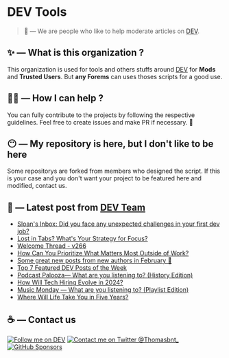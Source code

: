 # DEV Tools

> 🔧 — We are people who like to help moderate articles on [DEV](https://dev.to).

## ✨ — What is this organization ?

This organization is used for tools and others stuffs around [DEV](https://dev.to) for **Mods** and **Trusted Users**. But __any Forems__ can uses thoses scripts for a good use.


## 💪🏼 — How I can help ?

You can fully contribute to the projects by following the respective guidelines. Feel free to create issues and make PR if necessary. 🎉

## 😶 — My repository is here, but I don't like to be here

Some repositorys are forked from members who designed the script. If this is your case and you don't want your project to be featured here and modified, contact us.

## 📝 — Latest post from [DEV Team](https://dev.to/devteam)

<!-- BLOG-POST-LIST:START -->
- [Sloan&#39;s Inbox: Did you face any unexpected challenges in your first dev job?](https://dev.to/devteam/sloans-inbox-did-you-face-any-unexpected-challenges-in-your-first-dev-job-3op1)
- [Lost in Tabs? What&#39;s Your Strategy for Focus?](https://dev.to/devteam/lost-in-tabs-whats-your-strategy-for-focus-1kdb)
- [Welcome Thread - v266](https://dev.to/devteam/welcome-thread-v266-gkf)
- [How Can You Prioritize What Matters Most Outside of Work?](https://dev.to/devteam/how-can-you-prioritize-what-matters-most-outside-of-work-4kpj)
- [Some great new posts from new authors in February 💞](https://dev.to/devteam/some-great-new-posts-from-new-authors-in-february-5em1)
- [Top 7 Featured DEV Posts of the Week](https://dev.to/devteam/top-7-featured-dev-posts-of-the-week-2933)
- [Podcast Palooza— What are you listening to? &lpar;History Edition&rpar;](https://dev.to/devteam/podcast-palooza-what-are-you-listening-to-history-edition-i8n)
- [How Will Tech Hiring Evolve in 2024?](https://dev.to/devteam/how-will-tech-hiring-evolve-in-2024-58go)
- [Music Monday — What are you listening to? &lpar;Playlist Edition&rpar;](https://dev.to/devteam/music-monday-what-are-you-listening-to-playlist-edition-2176)
- [Where Will Life Take You in Five Years?](https://dev.to/devteam/where-will-life-take-you-in-five-years-3l2)
<!-- BLOG-POST-LIST:END -->


## ☕ — Contact us

[![Follow me on DEV](https://img.shields.io/badge/dev.to-%2308090A.svg?&style=for-the-badge&logo=dev.to&logoColor=white&alt=devto)](https://dev.to/thomasbnt)
[![Contact me on Twitter @Thomasbnt_](https://img.shields.io/badge/Contact%20me%20on%20Twitter-%231DA1F2.svg?&style=for-the-badge&logo=twitter&logoColor=white&alt=twitter)](https://twitter.com/messages/1142357270-1142357270?text=Hello,%20I%20contact%20you%20from%20devtotools%20&recipient_id=1142357270) [![GitHub Sponsors](https://img.shields.io/badge/Sponsor%20me-%23EA54AE.svg?&style=for-the-badge&logo=github-sponsors&logoColor=white)](https://github.com/sponsors/thomasbnt)


